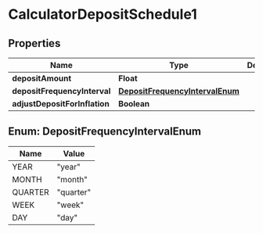 
# CalculatorDepositSchedule1

## Properties
Name | Type | Description | Notes
------------ | ------------- | ------------- | -------------
**depositAmount** | **Float** |  |  [optional]
**depositFrequencyInterval** | [**DepositFrequencyIntervalEnum**](#DepositFrequencyIntervalEnum) |  |  [optional]
**adjustDepositForInflation** | **Boolean** |  |  [optional]


<a name="DepositFrequencyIntervalEnum"></a>
## Enum: DepositFrequencyIntervalEnum
Name | Value
---- | -----
YEAR | &quot;year&quot;
MONTH | &quot;month&quot;
QUARTER | &quot;quarter&quot;
WEEK | &quot;week&quot;
DAY | &quot;day&quot;



